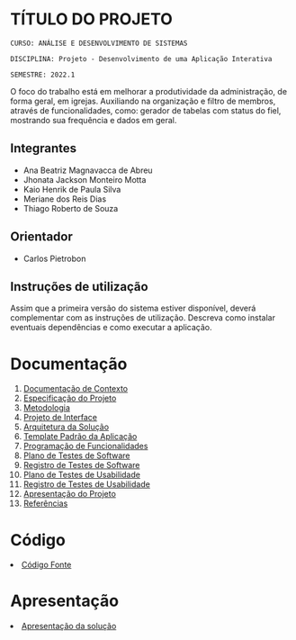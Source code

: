 # TÍTULO DO PROJETO

`CURSO: ANÁLISE E DESENVOLVIMENTO DE SISTEMAS`

`DISCIPLINA: Projeto - Desenvolvimento de uma Aplicação Interativa`

`SEMESTRE: 2022.1`

O foco do trabalho está em melhorar a produtividade da administração, de forma geral, em igrejas. Auxiliando na organização e filtro de membros, através de funcionalidades, como: gerador de tabelas com status do fiel, mostrando sua frequência e dados em geral.

## Integrantes

* Ana Beatriz Magnavacca de Abreu
* Jhonata Jackson Monteiro Motta
* Kaio Henrik de Paula Silva
* Meriane dos Reis Dias
* Thiago Roberto de Souza 


## Orientador

* Carlos Pietrobon 

## Instruções de utilização

Assim que a primeira versão do sistema estiver disponível, deverá complementar com as instruções de utilização. Descreva como instalar eventuais dependências e como executar a aplicação.

# Documentação

<ol>
<li><a href="docs/01-Documentação de Contexto.md"> Documentação de Contexto</a></li>
<li><a href="docs/02-Especificação do Projeto.md"> Especificação do Projeto</a></li>
<li><a href="docs/03-Metodologia.md"> Metodologia</a></li>
<li><a href="docs/04-Projeto de Interface.md"> Projeto de Interface</a></li>
<li><a href="docs/05-Arquitetura da Solução.md"> Arquitetura da Solução</a></li>
<li><a href="docs/06-Template Padrão da Aplicação.md"> Template Padrão da Aplicação</a></li>
<li><a href="docs/07-Programação de Funcionalidades.md"> Programação de Funcionalidades</a></li>
<li><a href="docs/08-Plano de Testes de Software.md"> Plano de Testes de Software</a></li>
<li><a href="docs/09-Registro de Testes de Software.md"> Registro de Testes de Software</a></li>
<li><a href="docs/10-Plano de Testes de Usabilidade.md"> Plano de Testes de Usabilidade</a></li>
<li><a href="docs/11-Registro de Testes de Usabilidade.md"> Registro de Testes de Usabilidade</a></li>
<li><a href="docs/12-Apresentação do Projeto.md"> Apresentação do Projeto</a></li>
<li><a href="docs/13-Referências.md"> Referências</a></li>
</ol>

# Código

<li><a href="src/README.md">Código Fonte</a></li>

# Apresentação

<li><a href="presentation/README.md">Apresentação da solução</a></li>
